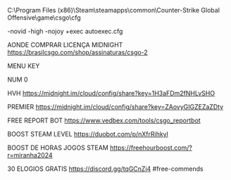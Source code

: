C:\Program Files (x86)\Steam\steamapps\common\Counter-Strike Global Offensive\game\csgo\cfg

-novid -high -nojoy +exec autoexec.cfg

AONDE COMPRAR LICENÇA MIDNIGHT
https://brasilcsgo.com/shop/assinaturas/csgo-2

MENU KEY

NUM 0

HVH
https://midnight.im/cloud/config/share?key=1H3aFDm2fNHLvSHO

PREMIER
https://midnight.im/cloud/config/share?key=ZAovyGIGZEZaZDty

FREE REPORT BOT
https://www.vedbex.com/tools/csgo_reportbot

BOOST STEAM LEVEL
https://duobot.com/p/nXfrRihkyl

BOOST DE HORAS JOGOS STEAM
https://freehourboost.com/?r=miranha2024



30 ELOGIOS GRATIS
https://discord.gg/tqGCnZj4
#free-commends
